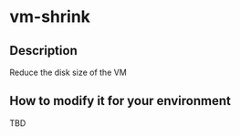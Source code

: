 # vm-shrink

## Description

Reduce the disk size of the VM


## How to modify it for your environment

TBD

